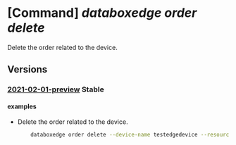 # [Command] _databoxedge order delete_

Delete the order related to the device.

## Versions

### [2021-02-01-preview](/Resources/mgmt-plane/L3N1YnNjcmlwdGlvbnMve30vcmVzb3VyY2Vncm91cHMve30vcHJvdmlkZXJzL21pY3Jvc29mdC5kYXRhYm94ZWRnZS9kYXRhYm94ZWRnZWRldmljZXMve30vb3JkZXJzL2RlZmF1bHQ=/2021-02-01-preview.xml) **Stable**

<!-- mgmt-plane /subscriptions/{}/resourcegroups/{}/providers/microsoft.databoxedge/databoxedgedevices/{}/orders/default 2021-02-01-preview -->

#### examples

- Delete the order related to the device.
    ```bash
        databoxedge order delete --device-name testedgedevice --resource-group GroupForEdgeAutomation
    ```
